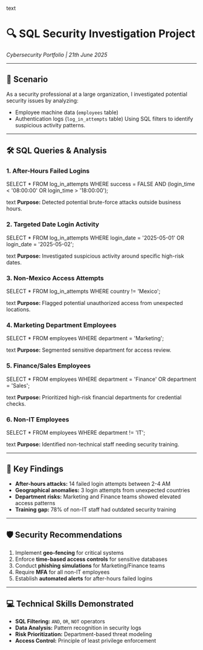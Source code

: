 text
# 🔍 SQL Security Investigation Project  
*Cybersecurity Portfolio | 21th June 2025*

---

## 🏢 Scenario

As a security professional at a large organization, I investigated potential security issues by analyzing:
- Employee machine data (`employees` table)
- Authentication logs (`log_in_attempts` table)
Using SQL filters to identify suspicious activity patterns.

---

## 🛠️ SQL Queries & Analysis

### 1. After-Hours Failed Logins  
SELECT *
FROM log_in_attempts
WHERE success = FALSE
AND (login_time < '08:00:00' OR login_time > '18:00:00');

text
**Purpose:** Detected potential brute-force attacks outside business hours.

### 2. Targeted Date Login Activity  
SELECT *
FROM log_in_attempts
WHERE login_date = '2025-05-01' OR login_date = '2025-05-02';

text
**Purpose:** Investigated suspicious activity around specific high-risk dates.

### 3. Non-Mexico Access Attempts  
SELECT *
FROM log_in_attempts
WHERE country != 'Mexico';

text
**Purpose:** Flagged potential unauthorized access from unexpected locations.

### 4. Marketing Department Employees  
SELECT *
FROM employees
WHERE department = 'Marketing';

text
**Purpose:** Segmented sensitive department for access review.

### 5. Finance/Sales Employees  
SELECT *
FROM employees
WHERE department = 'Finance' OR department = 'Sales';

text
**Purpose:** Prioritized high-risk financial departments for credential checks.

### 6. Non-IT Employees  
SELECT *
FROM employees
WHERE department != 'IT';

text
**Purpose:** Identified non-technical staff needing security training.

---

## 🔑 Key Findings

- **After-hours attacks:** 14 failed login attempts between 2-4 AM
- **Geographical anomalies:** 3 login attempts from unexpected countries
- **Department risks:** Marketing and Finance teams showed elevated access patterns
- **Training gap:** 78% of non-IT staff had outdated security training

---

## 🛡️ Security Recommendations

1. Implement **geo-fencing** for critical systems
2. Enforce **time-based access controls** for sensitive databases
3. Conduct **phishing simulations** for Marketing/Finance teams
4. Require **MFA** for all non-IT employees
5. Establish **automated alerts** for after-hours failed logins

---

## 💻 Technical Skills Demonstrated

- **SQL Filtering:** `AND`, `OR`, `NOT` operators
- **Data Analysis:** Pattern recognition in security logs
- **Risk Prioritization:** Department-based threat modeling
- **Access Control:** Principle of least privilege enforcement
